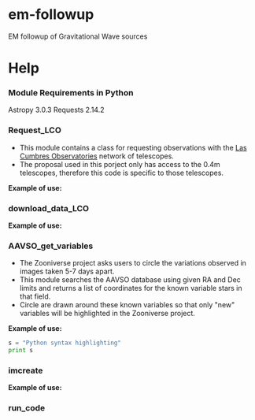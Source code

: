 # em-followup
EM followup of Gravitational Wave sources

# Help

### Module Requirements in Python
Astropy 3.0.3
Requests 2.14.2

### Request_LCO
- This module contains a class for requesting observations with the [Las Cumbres Observatories](https://lco.global) network of telescopes.
- The proposal used in this porject only has access to the 0.4m telescopes, therefore this code is specific to those telescopes.

**Example of use:**

### download_data_LCO


**Example of use:**

### AAVSO_get_variables
- The Zooniverse project asks users to circle the variations observed in images taken 5-7 days apart.
- This module searches the AAVSO database using given RA and Dec limits and returns a list of coordinates for the known variable stars in 
that field.
- Circle are drawn around these known variables so that only "new" variables will be highlighted in the Zooniverse project.

**Example of use:**
```python
s = "Python syntax highlighting"
print s
```

### imcreate


**Example of use:**

### run_code

